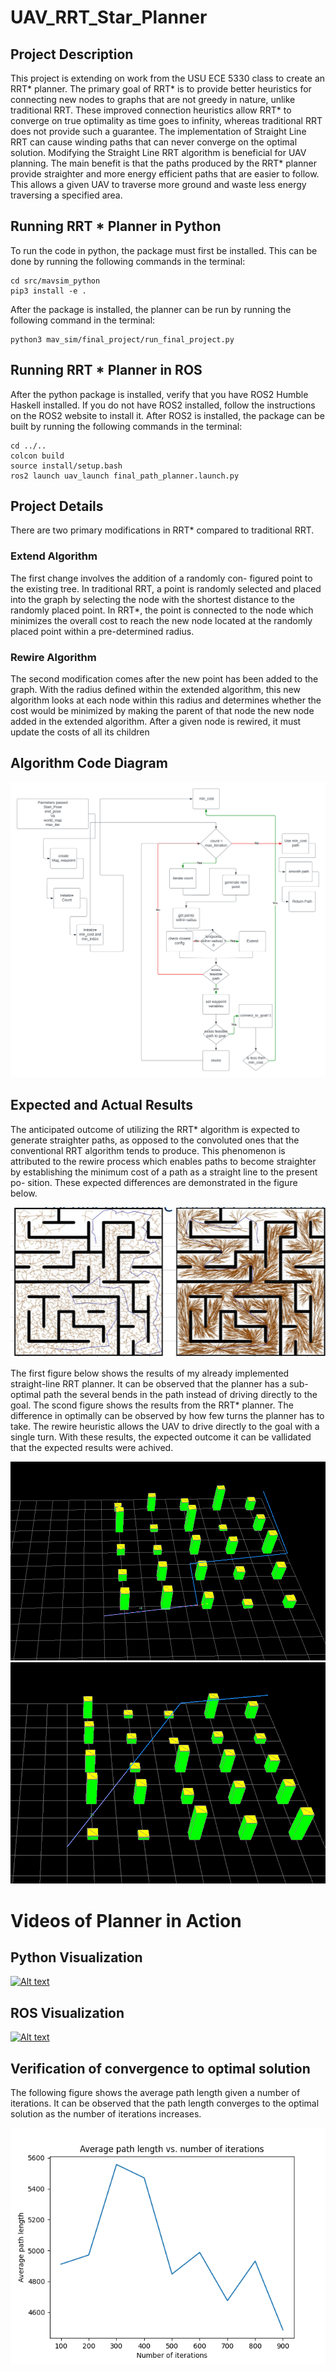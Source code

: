 # UAV_RRT_Star_Planner

## Project Description

This project is extending on work from the USU ECE 5330 class to create an RRT\* planner.
The primary goal of RRT\* is to
provide better heuristics for connecting new nodes to graphs
that are not greedy in nature, unlike traditional RRT. These
improved connection heuristics allow RRT\* to converge on
true optimality as time goes to infinity, whereas traditional
RRT does not provide such a guarantee. The implementation
of Straight Line RRT can cause winding paths that can never
converge on the optimal solution. Modifying the Straight Line
RRT algorithm is beneficial for UAV planning. The main
benefit is that the paths produced by the RRT* planner provide
straighter and more energy efficient paths that are easier to
follow. This allows a given UAV to traverse more ground and
waste less energy traversing a specified area.

## Running RRT \* Planner in Python

To run the code in python, the package must first be installed. This can be done by running the following commands in the terminal:

```
cd src/mavsim_python
pip3 install -e .
```

After the package is installed, the planner can be run by running the following command in the terminal:

```
python3 mav_sim/final_project/run_final_project.py
```

## Running RRT \* Planner in ROS

After the python package is installed, verify that you have ROS2 Humble Haskell installed. If you do not have ROS2 installed, follow the instructions on the ROS2 website to install it. After ROS2 is installed, the package can be built by running the following commands in the terminal:

```
cd ../..
colcon build
source install/setup.bash
ros2 launch uav_launch final_path_planner.launch.py
```

## Project Details

There are two primary modifications in RRT* compared to
traditional RRT.

### Extend Algorithm

The first change involves the addition of a randomly con-
figured point to the existing tree. In traditional RRT, a point is
randomly selected and placed into the graph by selecting the
node with the shortest distance to the randomly placed point.
In RRT*, the point is connected to the node which minimizes
the overall cost to reach the new node located at the randomly
placed point within a pre-determined radius.

### Rewire Algorithm

The second modification comes after the new point has been
added to the graph. With the radius defined within the extended
algorithm, this new algorithm looks at each node within this
radius and determines whether the cost would be minimized
by making the parent of that node the new node added in
the extended algorithm. After a given node is rewired, it must
update the costs of all its children

## Algorithm Code Diagram

![RRT* Algorithm](figures/algo.png)

## Expected and Actual Results

The anticipated outcome of utilizing the RRT* algorithm
is expected to generate straighter paths, as opposed to the
convoluted ones that the conventional RRT algorithm tends to
produce. This phenomenon is attributed to the rewire process
which enables paths to become straighter by establishing the
minimum cost of a path as a straight line to the present po-
sition. These expected differences are demonstrated in the figure below.

![RRT* vs RRT](figures/rrtcomp.png)

The first figure below shows the results
of my already implemented straight-line RRT planner. It can be observed that the planner has a sub-optimal path the several bends in the path instead of driving directly to the goal. The scond figure shows the results from the RRT* planner. The difference in optimally
can be observed by how few turns the planner has to take. The
rewire heuristic allows the UAV to drive directly to the goal
with a single turn. With these results, the expected outcome it can be vallidated that the expected results were achived.

![rrtplanner](figures/rrtplanner.png)
![rrtstarplanner](figures/rrtstar.png)

# Videos of Planner in Action

## Python Visualization

[![Alt text](https://img.youtube.com/vi/ccXIsaPB2xI/0.jpg)](https://www.youtube.com/watch?v=ccXIsaPB2xI)

## ROS Visualization



<!-- blank line -->
[![Alt text](https://img.youtube.com/vi/DpdBQXtxwYk/0.jpg)](https://www.youtube.com/watch?v=DpdBQXtxwYk)

## Verification of convergence to optimal solution

The following figure shows the average path length given a number of iterations. It can be observed that the path length converges to the optimal solution as the number of iterations increases.

![average path length](figures/average_path_length.png)